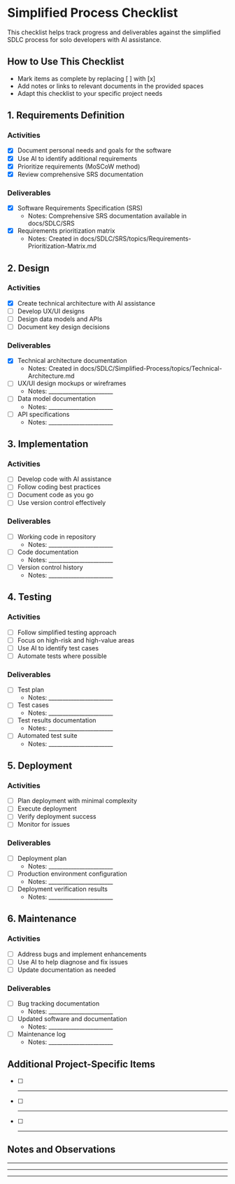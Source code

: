 # Simplified Process Checklist

This checklist helps track progress and deliverables against the simplified SDLC process for solo developers with AI assistance.

## How to Use This Checklist

- Mark items as complete by replacing [ ] with [x]
- Add notes or links to relevant documents in the provided spaces
- Adapt this checklist to your specific project needs

## 1. Requirements Definition

### Activities
- [x] Document personal needs and goals for the software
- [x] Use AI to identify additional requirements
- [x] Prioritize requirements (MoSCoW method)
- [x] Review comprehensive SRS documentation

### Deliverables
- [x] Software Requirements Specification (SRS)
  - Notes: Comprehensive SRS documentation available in docs/SDLC/SRS
- [x] Requirements prioritization matrix
  - Notes: Created in docs/SDLC/SRS/topics/Requirements-Prioritization-Matrix.md

## 2. Design

### Activities
- [x] Create technical architecture with AI assistance
- [ ] Develop UX/UI designs
- [ ] Design data models and APIs
- [ ] Document key design decisions

### Deliverables
- [x] Technical architecture documentation
  - Notes: Created in docs/SDLC/Simplified-Process/topics/Technical-Architecture.md
- [ ] UX/UI design mockups or wireframes
  - Notes: _______________________
- [ ] Data model documentation
  - Notes: _______________________
- [ ] API specifications
  - Notes: _______________________

## 3. Implementation

### Activities
- [ ] Develop code with AI assistance
- [ ] Follow coding best practices
- [ ] Document code as you go
- [ ] Use version control effectively

### Deliverables
- [ ] Working code in repository
  - Notes: _______________________
- [ ] Code documentation
  - Notes: _______________________
- [ ] Version control history
  - Notes: _______________________

## 4. Testing

### Activities
- [ ] Follow simplified testing approach
- [ ] Focus on high-risk and high-value areas
- [ ] Use AI to identify test cases
- [ ] Automate tests where possible

### Deliverables
- [ ] Test plan
  - Notes: _______________________
- [ ] Test cases
  - Notes: _______________________
- [ ] Test results documentation
  - Notes: _______________________
- [ ] Automated test suite
  - Notes: _______________________

## 5. Deployment

### Activities
- [ ] Plan deployment with minimal complexity
- [ ] Execute deployment
- [ ] Verify deployment success
- [ ] Monitor for issues

### Deliverables
- [ ] Deployment plan
  - Notes: _______________________
- [ ] Production environment configuration
  - Notes: _______________________
- [ ] Deployment verification results
  - Notes: _______________________

## 6. Maintenance

### Activities
- [ ] Address bugs and implement enhancements
- [ ] Use AI to help diagnose and fix issues
- [ ] Update documentation as needed

### Deliverables
- [ ] Bug tracking documentation
  - Notes: _______________________
- [ ] Updated software and documentation
  - Notes: _______________________
- [ ] Maintenance log
  - Notes: _______________________

## Additional Project-Specific Items

- [ ] _______________________
- [ ] _______________________
- [ ] _______________________

## Notes and Observations

_______________________
_______________________
_______________________
